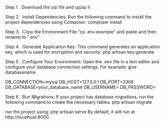 Step 1 .
Download the zip file and upzip it 


Step 2 .
Install Dependencies: Run the following command to install the project dependencies using Composer:
composer install


Step 3 .
Copy the Environment File:"cp .env.example" and paste 
and then rename to ".env"


Step 4 .
Generate Application Key: This command generates an application key, which is used for encryption and security:
php artisan key:generate

Step 5 .
Configure Your Environment: Open the .env file in a text editor and configure your database connection settings. For example:
give databasename

DB_CONNECTION=mysql
DB_HOST=127.0.0.1
DB_PORT=3306
DB_DATABASE=your_database_name
DB_USERNAME=
DB_PASSWORD=


Step 6 .
Run Migrations: If your project has database migrations, run the following command to create the necessary tables:
php artisan migrate

run the project  using;
php artisan serve
By default, it will run at http://localhost:8000.
